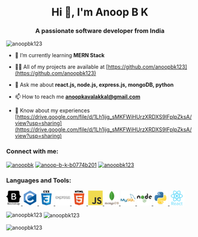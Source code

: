 <h1 align="center">Hi 👋, I'm Anoop B K</h1>
<h3 align="center">A passionate software developer from India</h3>

<p align="left"> <img src="https://komarev.com/ghpvc/?username=anoopbk123&label=Profile%20views&color=0e75b6&style=flat" alt="anoopbk123" /> </p>

- 🌱 I’m currently learning **MERN Stack**

- 👨‍💻 All of my projects are available at [https://github.com/anoopbk123](https://github.com/anoopbk123)

- 💬 Ask me about **react.js, node.js, express.js, mongoDB, python**

- 📫 How to reach me **anoopkavalakkal@gmail.com**

- 📄 Know about my experiences [https://drive.google.com/file/d/1Lh1ijg_sMKFWiHUrzXRDXS9lFplpZksA/view?usp=sharing](https://drive.google.com/file/d/1Lh1ijg_sMKFWiHUrzXRDXS9lFplpZksA/view?usp=sharing)

<h3 align="left">Connect with me:</h3>
<p align="left">
<a href="https://dev.to/anoopbk" target="blank"><img align="center" src="https://raw.githubusercontent.com/rahuldkjain/github-profile-readme-generator/master/src/images/icons/Social/devto.svg" alt="anoopbk" height="30" width="40" /></a>
<a href="https://linkedin.com/in/anoop-b-k-b0774b201" target="blank"><img align="center" src="https://raw.githubusercontent.com/rahuldkjain/github-profile-readme-generator/master/src/images/icons/Social/linked-in-alt.svg" alt="anoop-b-k-b0774b201" height="30" width="40" /></a>
<a href="https://www.leetcode.com/anoopbk123" target="blank"><img align="center" src="https://raw.githubusercontent.com/rahuldkjain/github-profile-readme-generator/master/src/images/icons/Social/leet-code.svg" alt="anoopbk123" height="30" width="40" /></a>
</p>

<h3 align="left">Languages and Tools:</h3>
<p align="left"> <a href="https://getbootstrap.com" target="_blank" rel="noreferrer"> <img src="https://raw.githubusercontent.com/devicons/devicon/master/icons/bootstrap/bootstrap-plain-wordmark.svg" alt="bootstrap" width="40" height="40"/> </a> <a href="https://www.cprogramming.com/" target="_blank" rel="noreferrer"> <img src="https://raw.githubusercontent.com/devicons/devicon/master/icons/c/c-original.svg" alt="c" width="40" height="40"/> </a> <a href="https://www.w3schools.com/css/" target="_blank" rel="noreferrer"> <img src="https://raw.githubusercontent.com/devicons/devicon/master/icons/css3/css3-original-wordmark.svg" alt="css3" width="40" height="40"/> </a> <a href="https://expressjs.com" target="_blank" rel="noreferrer"> <img src="https://raw.githubusercontent.com/devicons/devicon/master/icons/express/express-original-wordmark.svg" alt="express" width="40" height="40"/> </a> <a href="https://www.w3.org/html/" target="_blank" rel="noreferrer"> <img src="https://raw.githubusercontent.com/devicons/devicon/master/icons/html5/html5-original-wordmark.svg" alt="html5" width="40" height="40"/> </a> <a href="https://developer.mozilla.org/en-US/docs/Web/JavaScript" target="_blank" rel="noreferrer"> <img src="https://raw.githubusercontent.com/devicons/devicon/master/icons/javascript/javascript-original.svg" alt="javascript" width="40" height="40"/> </a> <a href="https://www.mongodb.com/" target="_blank" rel="noreferrer"> <img src="https://raw.githubusercontent.com/devicons/devicon/master/icons/mongodb/mongodb-original-wordmark.svg" alt="mongodb" width="40" height="40"/> </a> <a href="https://www.mysql.com/" target="_blank" rel="noreferrer"> <img src="https://raw.githubusercontent.com/devicons/devicon/master/icons/mysql/mysql-original-wordmark.svg" alt="mysql" width="40" height="40"/> </a> <a href="https://nodejs.org" target="_blank" rel="noreferrer"> <img src="https://raw.githubusercontent.com/devicons/devicon/master/icons/nodejs/nodejs-original-wordmark.svg" alt="nodejs" width="40" height="40"/> </a> <a href="https://www.python.org" target="_blank" rel="noreferrer"> <img src="https://raw.githubusercontent.com/devicons/devicon/master/icons/python/python-original.svg" alt="python" width="40" height="40"/> </a> <a href="https://reactjs.org/" target="_blank" rel="noreferrer"> <img src="https://raw.githubusercontent.com/devicons/devicon/master/icons/react/react-original-wordmark.svg" alt="react" width="40" height="40"/> </a> </p>

<p><img align="left" src="https://github-readme-stats.vercel.app/api/top-langs?username=anoopbk123&show_icons=true&locale=en&layout=compact" alt="anoopbk123" /></p>

<p>&nbsp;<img align="center" src="https://github-readme-stats.vercel.app/api?username=anoopbk123&show_icons=true&locale=en" alt="anoopbk123" /></p>

<p><img align="center" src="https://github-readme-streak-stats.herokuapp.com/?user=anoopbk123&" alt="anoopbk123" /></p>
